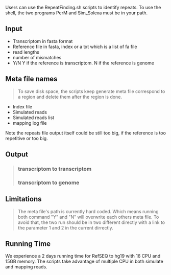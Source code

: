 Users can use the RepeatFinding.sh scripts to identify repeats.
To use the shell, the two programs PerM and Sim\_Solexa must be in your path.

## Input ##
  * Transcriptom in fasta format
  * Reference file in fasta, index or a txt which is a list of fa file
  * read lengths
  * number of mismatches
  * Y/N Y if the reference is transcriptom. N if the reference is genome

## Meta file names ##
> To save disk space, the scripts keep generate meta file correspond to a region and delete them after the region is done.

  * Index file
  * Simulated reads
  * Simulated reads list
  * mapping log file

Note the repeats file output itself could be still too big, if the reference is too repetitive or too big.

## Output ##
> ### transcriptom to transcriptom ###
> ### transcriptom to genome ###

## Limitations ##
> The meta file's path is currently hard coded. Which means running both command "Y" and "N" will overwrite each others meta file. To avoid that, the two run should be in two different directly with a link to the parameter 1 and 2 in the current dirrectly.

## Running Time ##
We experience a 2 days running time for RefSEQ to hg19 with 16 CPU and 15GB memory.
The scripts take advantage of multiple CPU in both simulate and mapping reads.